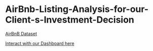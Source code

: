 # AirBnb-Listing-Analysis-for-our-Client-s-Investment-Decision

[AirBnB Dataset](https://www.kaggle.com/datasets/preciousalor/data-for-airbnb-listing-analysis)


[Interact with our Dashboard here](https://public.tableau.com/views/AirBnbListingAnalysisforInvestment/Dashboard1?:language=en-US&:display_count=n&:origin=viz_share_link&:device=desktop)
